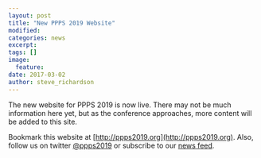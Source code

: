 ```yaml
---
layout: post
title: "New PPPS 2019 Website"
modified:
categories: news
excerpt:
tags: []
image:
  feature:
date: 2017-03-02
author: steve_richardson
---
```


The new website for PPPS 2019 is now live. There may not be much information here yet, but as the conference approaches, more content will be added to this site. 

Bookmark this website at [http://ppps2019.org](http://ppps2019.org). Also, follow us on twitter [@ppps2019](https://twitter.com/ppps2019) or subscribe to our [news feed](http://ppps2019.org/feed.xml).
